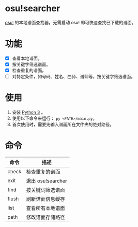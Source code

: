 # osu!searcher

[osu!](https://osu.ppy.sh/) 的本地谱面查找器，无需启动 osu! 即可快速查找已下载的谱面。

# 功能

- [x] 查看本地谱面。
- [x] 按关键字筛选谱面。
- [x] 检查重复的谱面。
- [ ] 对特定条件，如号码、姓名、曲师、谱师等，按关键字筛选谱面。

# 使用

1. 安装 [Python 3](https://www.python.org/downloads/) 。
2. 使用以下命令来运行： `py <PATH>/main.py`。
3. 首次使用时，需要先输入谱面所在文件夹的绝对路径。

# 命令

| 命令    | 描述              |
|-------|-----------------|
| check | 检查重复的谱面         | 
| exit  | 退出 osu!searcher |
| find  | 按关键词筛选谱面        |
| flush | 刷新谱面信息缓存        |
| list  | 查看所有本地谱面        |
| path  | 修改谱面存储路径        |
